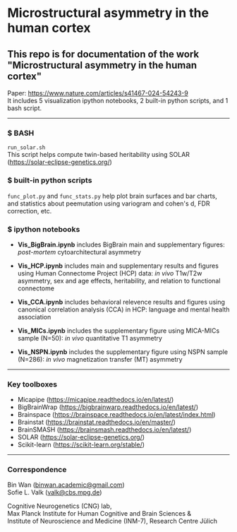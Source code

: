 # Microstructural asymmetry in the human cortex

This repo is for documentation of the work "Microstructural asymmetry in the human cortex"
---
Paper: https://www.nature.com/articles/s41467-024-54243-9  
It includes 5 visualization ipython notebooks, 2 built-in python scripts, and 1 bash script. 

---
### $ BASH
`run_solar.sh`  
This script helps compute twin-based heritability using SOLAR (https://solar-eclipse-genetics.org/) 

### $ built-in python scripts
`func_plot.py` and `func_stats.py` help plot brain surfaces and bar charts, and statistics about peemutation using variogram and cohen's d, FDR correction, etc.

### $ ipython notebooks
- **Vis_BigBrain.ipynb** includes BigBrain main and supplementary figures: *post-mortem* cytoarchitectural asymmetry

- **Vis_HCP.ipynb** includes main and supplementary results and figures using Human Connectome Project (HCP) data: *in vivo* T1w/T2w asymmetry, sex and age effects, heritability, and relation to functional connectome

- **Vis_CCA.ipynb** includes behavioral relevence results and figures using canonical correlation analysis (CCA) in HCP: language and mental health association

- **Vis_MICs.ipynb** includes the supplementary figure using MICA-MICs sample (N=50): *in vivo* quantitative T1 asymmetry

- **Vis_NSPN.ipynb** includes the supplementary figure using NSPN sample (N=286): *in vivo* magnetization transfer (MT) asymmetry

---
### Key toolboxes
- Micapipe (https://micapipe.readthedocs.io/en/latest/)
- BigBrainWrap (https://bigbrainwarp.readthedocs.io/en/latest/)
- Brainspace (https://brainspace.readthedocs.io/en/latest/index.html)
- Brainstat (https://brainstat.readthedocs.io/en/master/)
- BrainSMASH (https://brainsmash.readthedocs.io/en/latest/)
- SOLAR (https://solar-eclipse-genetics.org/)
- Scikit-learn (https://scikit-learn.org/stable/)


---

### Correspondence
Bin Wan (binwan.academic@gmail.com)  
Sofie L. Valk (valk@cbs.mpg.de)  

Cognitive Neurogenetics (CNG) lab,   
Max Planck Institute for Human Cognitive and Brain Sciences &  
Institute of Neuroscience and Medicine (INM-7), Research Centre Jülich 

